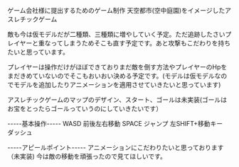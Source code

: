 ゲーム会社様に提出するためのゲーム制作
天空都市(空中庭園)をイメージしたアスレチックゲーム

敵も今は仮モデルだが二種類、三種類に増やしていく予定。ただ追跡したさいプレイヤーと重なってしまうためそこも直す予定です。あと攻撃もこだわりを持ちたいと思っています。

プレイヤーは操作だけがほぼできておりまだ敵を倒す方法やプレイヤーのHpをまだきめていないのでそこもおいおい決める予定です。(モデルは仮モデルなのでモデルを追加したりアニメーションを適用させていきたいと思っています)

アスレチックゲームのマップのデザイン、スタート、ゴールは未実装(ゴールはお宝をとったらゴールっていうのにしていきたいです）

-----基本操作-----
WASD 前後左右移動
SPACE ジャンプ
左SHIFT+移動キー　ダッシュ

-----アピールポイント-----
アニメーションにこだわりたいと思っております（未実装)
今は敵の移動を頑張ったので見てほしいです。




